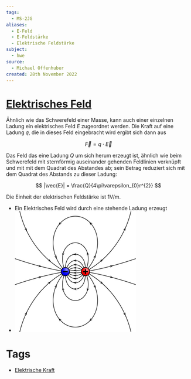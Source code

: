 ```yaml
---
tags:
  - MS-2JG
aliases:
  - E-Feld
  - E-Feldstärke
  - Elektrische Feldstärke
subject:
  - hwe
source:
  - Michael Offenhuber
created: 28th November 2022
---
```


# [Elektrisches Feld](https://de.wikipedia.org/wiki/Elektrisches_Feld)

Ähnlich wie das Schwerefeld einer Masse, kann auch einer einzelnen Ladung ein elektrisches Feld $E$ zugeordnet werden. Die Kraft auf eine Ladung 𝑞, die in dieses Feld eingebracht wird ergibt sich dann aus

$$
\vec{F}=q\cdot \vec{E}
$$

Das Feld das eine Ladung $Q$ um sich herum erzeugt ist, ähnlich wie beim Schwerefeld mit sternförmig auseinander gehenden Feldlinien verknüpft und mit mit dem Quadrat des Abstandes ab; sein Betrag reduziert sich mit dem Quadrat des Abstands zu dieser Ladung:

$$
|\vec{E}| = \frac{Q}{4\pi\varepsilon_{0}r^{2}}
$$

Die Einheit der elektrischen Feldstärke ist 1V/m.

- Ein Elektrisches Feld wird durch eine stehende Ladung erzeugt
- ![e-field](assets/e-field.png)

# Tags

- [Elektrische Kraft](Elektrische%20Kraft.md)